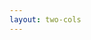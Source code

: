 ```yaml
---
layout: two-cols
---
```


<template v-slot:default>

# <h3 class="awful">❌ 糟糕的</h3>

```ts
class Employee {
  constructor(name, email) {
    this.name = name;
    this.email = email;
  }
  // ...
}

// 因為員工有稅率金資料，而不是某一種員工
class EmployeeTaxData extends Employee {
  constructor(ssn, salary) {
    super();
    this.ssn = ssn;
    this.salary = salary;
  }
  // ...
}
```

</template>

<template v-slot:right>

# <h3 class="adequate">✅ 適當的</h3>

```ts
class EmployeeTaxData {
  constructor(ssn, salary) {
    this.ssn = ssn;
    this.salary = salary;
  }
  // ...
}

class Employee {
  constructor(name, email) {
    this.name = name;
    this.email = email;
  }
  setTaxData(ssn, salary) {
    this.taxData = new EmployeeTaxData(ssn, salary);
  }
  // ...
}
```

</template>
